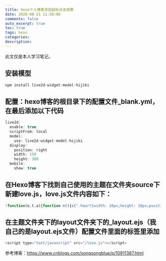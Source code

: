 ```yaml
---
title: hexo个人博客添加鼠标点击效果
date: 2020-08-21 11:50:06
comments: false
auto_excerpt: true
toc: true
tags: hexo
categories: 
description:
---
```

此文仅是本人学习笔记。

## 安装模型
```javascript
npm install live2d-widget-model-hijiki
```
## 配置：hexo博客的根目录下的配置文件_blank.yml，在最后添加以下代码
```javascript
live2d:
  enable: true
  scriptFrom: local
  model:
    use: live2d-widget-model-hijiki
  display:
    position: right
    width: 150
    height: 300
  mobile:
    show: true
```
## 在Hexo博客下找到自己使用的主题在文件夹source下新建love.js，love.js文件内容如下：
```javascript
!function(e,t,a){function n(){c(".heart{width: 10px;height: 10px;position: fixed;background: #f00;transform: rotate(45deg);-webkit-transform: rotate(45deg);-moz-transform: rotate(45deg);}.heart:after,.heart:before{content: '';width: inherit;height: inherit;background: inherit;border-radius: 50%;-webkit-border-radius: 500%;-moz-border-radius: 50%;position: fixed;}.heart:after{top: -5px;}.heart:before{left: -5px;}"),o(),r()}function r(){for(var e=0;e<d.length;e++)d[e].alpha<=0?(t.body.removeChild(d[e].el),d.splice(e,1)):(d[e].y--,d[e].scale+=.004,d[e].alpha-=.013,d[e].el.style.cssText="left:"+d[e].x+"px;top:"+d[e].y+"px;opacity:"+d[e].alpha+";transform:scale("+d[e].scale+","+d[e].scale+") rotate(45deg);background:"+d[e].color+";z-index:99999");requestAnimationFrame(r)}function o(){var t="function"==typeof e.onclick&&e.onclick;e.onclick=function(e){t&&t(),i(e)}}function i(e){var a=t.createElement("div");a.className="heart",d.push({el:a,x:e.clientX-5,y:e.clientY-5,scale:1,alpha:1,color:s()}),t.body.appendChild(a)}function c(e){var a=t.createElement("style");a.type="text/css";try{a.appendChild(t.createTextNode(e))}catch(t){a.styleSheet.cssText=e}t.getElementsByTagName("head")[0].appendChild(a)}function s(){return"rgb("+~~(255*Math.random())+","+~~(255*Math.random())+","+~~(255*Math.random())+")"}var d=[];e.requestAnimationFrame=function(){return e.requestAnimationFrame||e.webkitRequestAnimationFrame||e.mozRequestAnimationFrame||e.oRequestAnimationFrame||e.msRequestAnimationFrame||function(e){setTimeout(e,1e3/60)}}(),n()}(window,document);
```
## 在主题文件夹下的layout文件夹下的_layout.ejs（我自己的是layout.ejs文件）配置文件里面的<head></head>标签里添加
```javascript
<script type="text/javascript" src="/love.js"></script>
```
参考博客：https://www.cnblogs.com/songsongblue/p/10911387.html